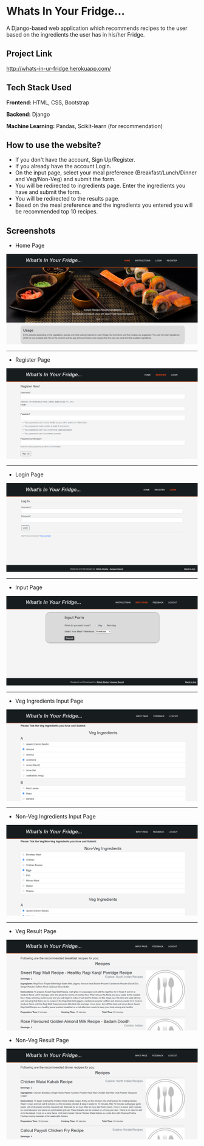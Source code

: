 # Whats In Your Fridge...
A Django-based web application which recommends recipes to the user based on the ingredients the user has in his/her Fridge.


## Project Link 
http://whats-in-ur-fridge.herokuapp.com/


## Tech Stack Used

**Frontend:** HTML, CSS, Bootstrap

**Backend:** Django

**Machine Learning:** Pandas, Scikit-learn (for recommendation)



## How to use the website?

- If you don't have the account, Sign Up/Register.
- If you already have the account Login.
- On the input page, select your meal preference (Breakfast/Lunch/Dinner and Veg/Non-Veg) and submit the form.
- You will be redirected to ingredients page. Enter the ingredients you have and submit the form. 
- You will be redirected to the results page. 
- Based on the meal preference and the ingredients you entered you will be recommended top 10 recipes.


## Screenshots
- Home Page
<img src="screenshots/Home Page.png">
<hr>

- Register Page
<img src="screenshots/Register.png">
<hr>

- Login Page
<img src="screenshots/Login.png">
<hr>

- Input Page
<img src="screenshots/Input.png">
<hr>

- Veg Ingredients Input Page
<img src="screenshots/Veg Input.png">
<hr>

- Non-Veg Ingredients Input Page
<img src="screenshots/Non-Veg Input.png">
<hr>

- Veg Result Page
<img src="screenshots/Veg Result.png">

- Non-Veg Result Page
<img src="screenshots/Non-Veg Result.png">


